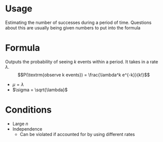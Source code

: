 # Usage
Estimating the number of successes during a period of time. Questions about this are usually being given numbers to put into the formula

# Formula
Outputs the probability of seeing $k$ events within a period. It takes in a rate $\lambda$.
$$P(\textrm{observe k events}) = \frac{\lambda^k e^{-k}}{k!}$$
- $\mu = \lambda$
- $\sigma = \sqrt{\lambda}$


# Conditions
- Large $n$
- Independence
	- Can be violated if accounted for by using different rates